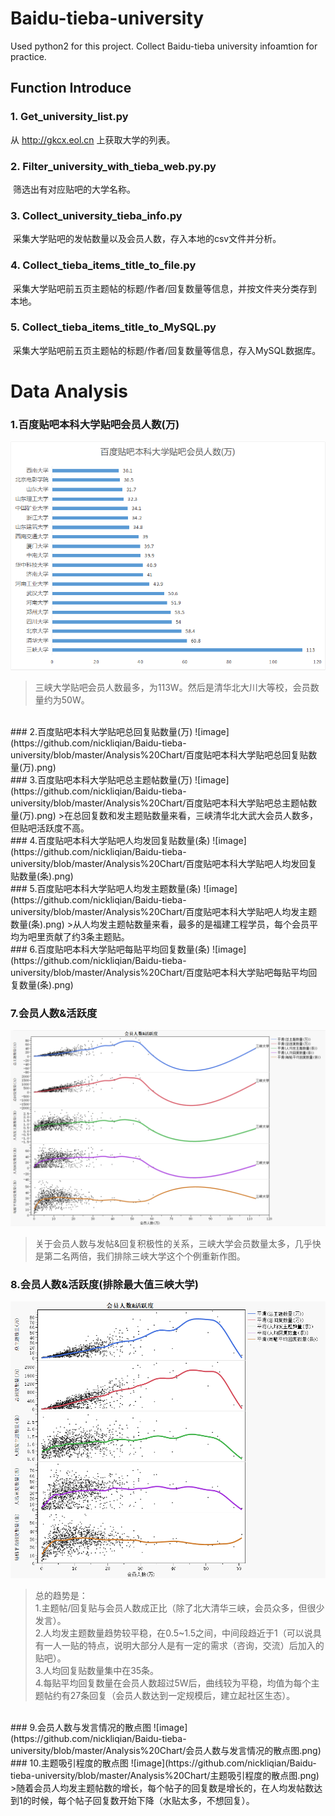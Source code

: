 

# Baidu-tieba-university
Used python2 for this project.
Collect Baidu-tieba university infoamtion for practice.
<br>
## Function Introduce
### 1. Get_university_list.py
  从 http://gkcx.eol.cn 上获取大学的列表。
  <br>
### 2. Filter_university_with_tieba_web.py.py
  筛选出有对应贴吧的大学名称。
  <br>
### 3. Collect_university_tieba_info.py
  采集大学贴吧的发帖数量以及会员人数，存入本地的csv文件并分析。
  <br>
### 4. Collect_tieba_items_title_to_file.py
  采集大学贴吧前五页主题帖的标题/作者/回复数量等信息，并按文件夹分类存到本地。
  <br>
### 5. Collect_tieba_items_title_to_MySQL.py
  采集大学贴吧前五页主题帖的标题/作者/回复数量等信息，存入MySQL数据库。
  <br>
  

# Data Analysis
### 1.百度贴吧本科大学贴吧会员人数(万)
![image](https://github.com/nickliqian/Baidu-tieba-university/blob/master/Analysis%20Chart/百度贴吧本科大学贴吧会员人数(万).png)
>三峡大学贴吧会员人数最多，为113W。然后是清华北大川大等校，会员数量约为50W。
<br>
### 2.百度贴吧本科大学贴吧总回复贴数量(万)
![image](https://github.com/nickliqian/Baidu-tieba-university/blob/master/Analysis%20Chart/百度贴吧本科大学贴吧总回复贴数量(万).png)
<br>
### 3.百度贴吧本科大学贴吧总主题帖数量(万)
![image](https://github.com/nickliqian/Baidu-tieba-university/blob/master/Analysis%20Chart/百度贴吧本科大学贴吧总主题帖数量(万).png)
>在总回复数和发主题贴数量来看，三峡清华北大武大会员人数多，但贴吧活跃度不高。
<br>
### 4.百度贴吧本科大学贴吧人均发回复贴数量(条)
![image](https://github.com/nickliqian/Baidu-tieba-university/blob/master/Analysis%20Chart/百度贴吧本科大学贴吧人均发回复贴数量(条).png)
<br>
### 5.百度贴吧本科大学贴吧人均发主题数量(条)
![image](https://github.com/nickliqian/Baidu-tieba-university/blob/master/Analysis%20Chart/百度贴吧本科大学贴吧人均发主题数量(条).png)
>从人均发主题帖数量来看，最多的是福建工程学员，每个会员平均为吧里贡献了约3条主题贴。
<br>
### 6.百度贴吧本科大学贴吧每贴平均回复数量(条)
![image](https://github.com/nickliqian/Baidu-tieba-university/blob/master/Analysis%20Chart/百度贴吧本科大学贴吧每贴平均回复数量(条).png)
<br>

### 7.会员人数&活跃度
![image](https://github.com/nickliqian/Baidu-tieba-university/blob/master/Analysis%20Chart/会员人数&活跃度.png)
>关于会员人数与发帖&回复积极性的关系，三峡大学会员数量太多，几乎快是第二名两倍，我们排除三峡大学这个个例重新作图。
### 8.会员人数&活跃度(排除最大值三峡大学)
![image](https://github.com/nickliqian/Baidu-tieba-university/blob/master/Analysis%20Chart/会员人数&活跃度(排除最大值三峡大学).png)
>总的趋势是：
<br>1.主题帖/回复贴与会员人数成正比（除了北大清华三峡，会员众多，但很少发言）。
<br>2.人均发主题数量趋势较平稳，在0.5~1.5之间，中间段趋近于1（可以说具有一人一贴的特点，说明大部分人是有一定的需求（咨询，交流）后加入的贴吧）。
<br>3.人均回复贴数量集中在35条。
<br>4.每贴平均回复数量在会员人数超过5W后，曲线较为平稳，均值为每个主题帖约有27条回复（会员人数达到一定规模后，建立起社区生态）。
<br>
### 9.会员人数与发言情况的散点图
![image](https://github.com/nickliqian/Baidu-tieba-university/blob/master/Analysis%20Chart/会员人数与发言情况的散点图.png)
<br>
### 10.主题吸引程度的散点图
![image](https://github.com/nickliqian/Baidu-tieba-university/blob/master/Analysis%20Chart/主题吸引程度的散点图.png)
>随着会员人均发主题帖数的增长，每个帖子的回复数是增长的，在人均发帖数达到1的时候，每个帖子回复数开始下降（水贴太多，不想回复）。

